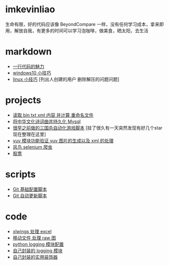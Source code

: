 # imkevinliao

生命有限，好的代码应该像 BeyondCompare 一样，没有任何学习成本，拿来即用，解放自我，有更多的时间可以学习泡咖啡，做美食，晒太阳，去生活

# markdown
- [一行代码的魅力](./markdown/一行代码.md)
- [windows10 小技巧](./markdown/windows.md)
- [linux 小技巧](./markdown/linux.md) [列出人创建的用户 删除解压的问题问题]

# projects
- [读取 bin txt xml 内容 并计算 重命名文件](./projects/rename)
- [将中华文化诗词曲并持久化 Mysql](./projects/poem)
- [很早之前做的三国杀自动化游戏脚本](./projects/sanguosha) [挂了很久有一天突然发现有好几个star 现在整理在这里]
- [yuv 模块功能验证 yuv 图片的生成以及 xml 的处理](./projects/yuv_module)
- [风鸟 selenium 爬虫](./projects/fengniao)
- [股票](./projects/stock)

# scripts
- [Git 基础配置脚本](./scripts/git_config.py)
- [Git 自动更新脚本](./scripts/git_update.py)

# code
- [xlwings 处理 excel](./code/xlwings)
- [移动文件 处理 raw 图](./code/move_files)
- [python logging 模块配置](./code/logging_module.py)
- [自己封装的 logging 模块](./code/my_logging.py)
- [自己封装的实用装饰器](./code/my_wrapper.py)


